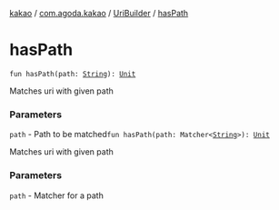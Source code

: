 [kakao](../../index.md) / [com.agoda.kakao](../index.md) / [UriBuilder](index.md) / [hasPath](./has-path.md)

# hasPath

`fun hasPath(path: `[`String`](https://kotlinlang.org/api/latest/jvm/stdlib/kotlin/-string/index.html)`): `[`Unit`](https://kotlinlang.org/api/latest/jvm/stdlib/kotlin/-unit/index.html)

Matches uri with given path

### Parameters

`path` - Path to be matched`fun hasPath(path: Matcher<`[`String`](https://kotlinlang.org/api/latest/jvm/stdlib/kotlin/-string/index.html)`>): `[`Unit`](https://kotlinlang.org/api/latest/jvm/stdlib/kotlin/-unit/index.html)

Matches uri with given path

### Parameters

`path` - Matcher for a path